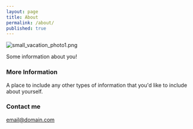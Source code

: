 ```yaml
---
layout: page
title: About
permalink: /about/
published: true
---
```






![small_vacation_photo1.png](http://anie.me/images/small_vacation_photo1.png)

Some information about you!

### More Information

A place to include any other types of information that you'd like to include about yourself.

### Contact me


[email@domain.com](mailto:email@domain.com)
